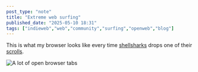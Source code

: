 ```yaml
---
post_type: "note" 
title: "Extreme web surfing"
published_date: "2025-05-10 18:31"
tags: ["indieweb","web","community","surfing","openweb","blog"]
---
```


This is what my browser looks like every time [shellsharks](https://shellsharks.com/) drops one of their [scrolls](https://shellsharks.com/scrolls/).

![A lot of open browser tabs](/files/images/too-many-browser-tabs.png)

